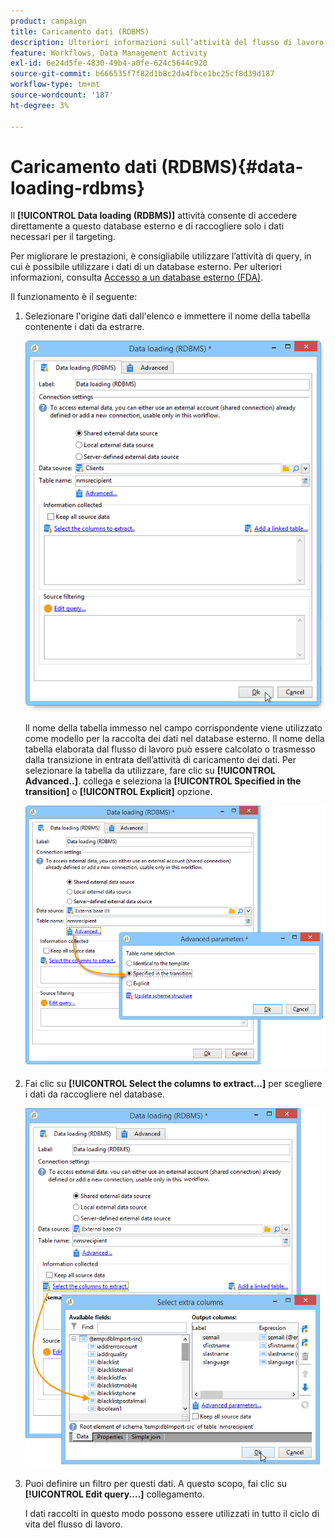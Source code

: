 ```yaml
---
product: campaign
title: Caricamento dati (RDBMS)
description: Ulteriori informazioni sull’attività del flusso di lavoro Caricamento dati (RDBMS)
feature: Workflows, Data Management Activity
exl-id: 6e24d5fe-4830-49b4-a0fe-624c5644c920
source-git-commit: b666535f7f82d1b8c2da4fbce1bc25cf8d39d187
workflow-type: tm+mt
source-wordcount: '187'
ht-degree: 3%

---
```


# Caricamento dati (RDBMS){#data-loading-rdbms}



Il **[!UICONTROL Data loading (RDBMS)]** attività consente di accedere direttamente a questo database esterno e di raccogliere solo i dati necessari per il targeting.

Per migliorare le prestazioni, è consigliabile utilizzare l’attività di query, in cui è possibile utilizzare i dati di un database esterno. Per ulteriori informazioni, consulta [Accesso a un database esterno (FDA)](accessing-an-external-database-fda.md).

Il funzionamento è il seguente:

1. Selezionare l&#39;origine dati dall&#39;elenco e immettere il nome della tabella contenente i dati da estrarre.

   ![](assets/s_advuser_wf_sgbd_sample_1.png)

   Il nome della tabella immesso nel campo corrispondente viene utilizzato come modello per la raccolta dei dati nel database esterno. Il nome della tabella elaborata dal flusso di lavoro può essere calcolato o trasmesso dalla transizione in entrata dell’attività di caricamento dei dati. Per selezionare la tabella da utilizzare, fare clic su **[!UICONTROL Advanced..]**. collega e seleziona la **[!UICONTROL Specified in the transition]** o **[!UICONTROL Explicit]** opzione.

   ![](assets/s_advuser_wf_sgbd_sample_5.png)

1. Fai clic su **[!UICONTROL Select the columns to extract...]** per scegliere i dati da raccogliere nel database.

   ![](assets/s_advuser_wf_sgbd_sample_2.png)

1. Puoi definire un filtro per questi dati. A questo scopo, fai clic su **[!UICONTROL Edit query....]** collegamento.

   I dati raccolti in questo modo possono essere utilizzati in tutto il ciclo di vita del flusso di lavoro.
